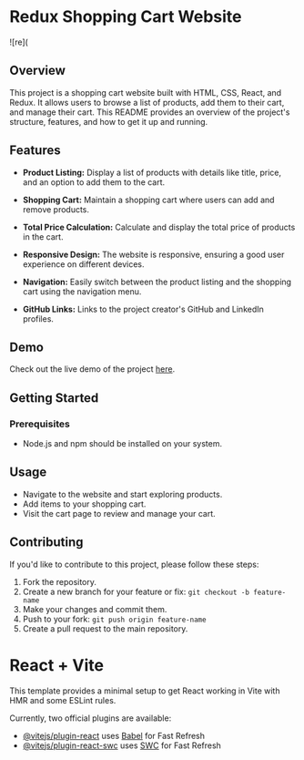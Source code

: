 # Redux Shopping Cart Website

![re](

## Overview

This project is a shopping cart website built with HTML, CSS, React, and Redux. It allows users to browse a list of products, add them to their cart, and manage their cart. This README provides an overview of the project's structure, features, and how to get it up and running.

## Features

- **Product Listing:** Display a list of products with details like title, price, and an option to add them to the cart.

- **Shopping Cart:** Maintain a shopping cart where users can add and remove products.

- **Total Price Calculation:** Calculate and display the total price of products in the cart.

- **Responsive Design:** The website is responsive, ensuring a good user experience on different devices.

- **Navigation:** Easily switch between the product listing and the shopping cart using the navigation menu.

- **GitHub Links:** Links to the project creator's GitHub and LinkedIn profiles.

## Demo

Check out the live demo of the project [here](https://reduxshopingcardaravind.netlify.app).


## Getting Started

### Prerequisites

- Node.js and npm should be installed on your system.


## Usage

- Navigate to the website and start exploring products.
- Add items to your shopping cart.
- Visit the cart page to review and manage your cart.

## Contributing

If you'd like to contribute to this project, please follow these steps:

1. Fork the repository.
2. Create a new branch for your feature or fix: `git checkout -b feature-name`
3. Make your changes and commit them.
4. Push to your fork: `git push origin feature-name`
5. Create a pull request to the main repository.


# React + Vite

This template provides a minimal setup to get React working in Vite with HMR and some ESLint rules.

Currently, two official plugins are available:

- [@vitejs/plugin-react](https://github.com/vitejs/vite-plugin-react/blob/main/packages/plugin-react/README.md) uses [Babel](https://babeljs.io/) for Fast Refresh
- [@vitejs/plugin-react-swc](https://github.com/vitejs/vite-plugin-react-swc) uses [SWC](https://swc.rs/) for Fast Refresh
